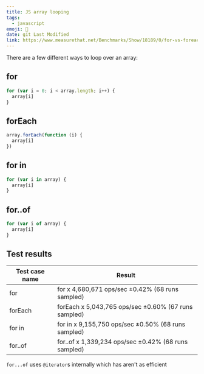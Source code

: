 ```yaml
---
title: JS array looping
tags:
  - javascript
emoji: 🔁
date: git Last Modified
link: https://www.measurethat.net/Benchmarks/Show/18189/0/for-vs-foreach-vs-forin-vs-forof
---
```


There are a few different ways to loop over an array:

## for

```js
for (var i = 0; i < array.length; i++) {
  array[i]
}
```

## forEach

```js
array.forEach(function (i) {
  array[i]
})
```

## for in

```js
for (var i in array) {
  array[i]
}
```

## for..of

```js
for (var i of array) {
  array[i]
}
```

## Test results

| Test case name | Result                                               |
| -------------- | ---------------------------------------------------- |
| for            | for x 4,680,671 ops/sec ±0.42% (68 runs sampled)     |
| forEach        | forEach x 5,043,765 ops/sec ±0.60% (67 runs sampled) |
| for in         | for in x 9,155,750 ops/sec ±0.50% (68 runs sampled)  |
| for..of        | for..of x 1,339,234 ops/sec ±0.42% (68 runs sampled) |

`for...of` uses `@iterator`s internally which has aren't as efficient
